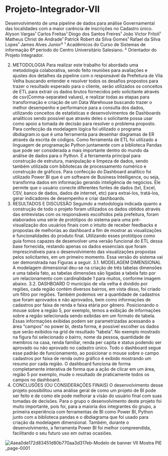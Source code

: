 # Projeto-Integrador-VII


Desenvolvimento de uma pipeline de dados para análise Governamental das
localidades com a maior carência de inscrições no Cadastro único.
Alyson Vargas¹
Carlos Freitas¹
Diogo dos Santos Freires¹
João Victor Fritoli¹
Matheus Christ de Andrade¹
Patrick Robert da Silva Gomes¹
Rafael da Silva Lopes¹
James Alves Junior²
¹ Acadêmicos do Curso de Sistemas de informação 6ª período do Centro
Universitário Salesiano.
² Orientador do Projeto Integrador.




2. METODOLOGIA
Para realizar este trabalho foi abordado uma metodologia colaborativa, sendo
feito reuniões para avaliações e ajustes dos detalhes da pipeline com o responsável
da Prefeitura de Vila Velha buscando entender e resolver todos os desafios
propostos para trazer o resultado esperado para o cliente, serão utilizados os
conceitos de ETL para extrair os dados brutos fornecidos pelo solicitante através de
csv(Comma-separated values), e realizar todas as etapas para transformação e
criação de um Data Warehouse buscando trazer o melhor desempenho e
performance para a consulta dos dados, utilizando conceitos de estatísticas e
desenvolvimentos de Dashboards analíticos sendo possível que através deles o
solicitante possa usar como apoio a tomada de decisão para resolver o problema
proposto.
Para confecção da modelagem lógica foi utilizado o programa dbdiagram.io
que é uma ferramenta para desenhar diagramas de ER através da escrita de
códigos.
Como ferramenta de ETL foi utilizado a linguagem de programação Python
juntamente com a biblioteca Pandas que pode ser considerada a mais importante
dentro do mundo da análise de dados para o Python. É a ferramenta principal para
construção de estrutura, manipulação e limpeza de dados, sendo também utilizada
com bibliotecas de processamento numérico e construção de gráficos.
Para confecção do Dashboard analítico foi utilizado Power BI que é um
software de Business Intelligence, ou seja, transforma dados em informação
gerando inteligência de negócios. Ele permite que o usuário conecte diferentes
fontes de dados (txt, Excel, CSV, banco de dados, dados de internet, etc) para
extraí-los, tratá-los, gerar indicadores de desempenho e criar dashboards.
3. RESULTADOS E DISCUSSÃO
Seguindo a metodologia indicada quanto a construção de todo o projeto foram
utilizados os dados obtidos através das entrevistas com os responsáveis escolhidos
pela prefeitura, foram elaborados uma série de protótipos do sistema para uma
pré-visualização dos usuários finais com o intuito de receber feedbacks e propostas
de melhorias ao dashboard a fim de mostrar as visualizações e funcionalidades do
produto final. Utilizando esses protótipos como guia fomos capazes de desenvolver
uma versão funcional do ETL dessa base fornecida, restando apenas os dados
essenciais que foram imprescindíveis para o desenvolvimento das visualizações
propostas pelos solicitantes, em um primeiro momento. Essa versão do sistema vai
ser demonstrada nas Figuras a seguir.
3.1. MODELAGEM DIMENSIONAL
A modelagem dimensional deu-se na criação de três tabelas dimensões e
uma tabela fato, as tabelas dimensões são ligadas a tabela fato por um
relacionamento com cardinalidade 1 para muitos, conforme imagem abaixo.
3.2. DASHBOARD
O município de vila velha é dividido por regiões, cada região contém diversos
bairros, em vista disso, foi criado um filtro por regiões. Também podemos ver a
quantidade de cadastros que foram aprovados e não aprovados, bem como
informações de cadastros por faixa de renda e faixa etária por gênero.
Posicionando o mouse sobre a região 5, por exemplo, temos a exibição de
informações sobre a região selecionada sendo exibidas em um formato de tabela.
Essas informações exibidas podem ser parametrizadas acessando a área
“campos” no power bi, desta forma, é possível escolher os dados que serão exibidos
na grid de resultado “tabela”. No exemplo mostrado na figura foi selecionado o
bairro, nome da pessoa, quantidade de membros na casa, renda familiar, renda per
capita e status podendo ser aprovado ou não aprovado no cadastro único.
Todo o dashboard segue esse padrão de funcionamento, ao posicionar o
mouse sobre o campo cadastros por faixa de renda outro gráfico é exibido
mostrando um resumo por cada região.
O dashboard funciona de forma completamente interativa de forma que a
ação de clicar em um área, região 5 por exemplo, mude o resultado de praticamente
todos os campos no dashboard.
4. CONCLUSÕES (OU CONSIDERAÇÕES FINAIS)
O desenvolvimento desse projeto possibilitou uma análise geral de como um
projeto de BI pode ser feito e de como ele pode melhorar a visão do usuário final
com suas tomadas de decisões.
Para o grupo o desenvolvimento deste projeto foi muito importante, pois foi,
para a maioria dos integrantes do grupo, a primeira experiência com ferramentas de
BI como Power BI, Python junto com a biblioteca pandas e o dbdiagrama que foi
usado para criação da modelagem dimensional.
Também, durante o desenvolvimento, a ferramenta Power BI foi melhor
compreendida, facilitando o seu futuro uso em outras ocasiões.






![4aea0de172d83451d80b770aa3d317eb-Modelo de banner VII Mostra PIE _page-0001](https://user-images.githubusercontent.com/62062407/205998048-9ec64cf7-e2a6-467b-994c-a14f71018427.jpg)
